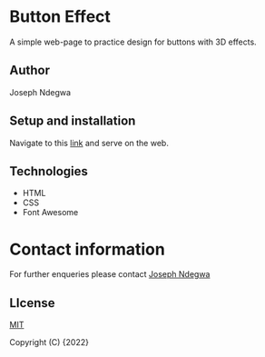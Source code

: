 # Button Effect

A simple web-page to practice design for buttons with 3D effects.

## Author
Joseph Ndegwa

## Setup and installation
Navigate to this [link](https://josephndegwa.github.io/3d-button/) and serve on the web.

## Technologies
* HTML
* CSS
* Font Awesome






# Contact information
For further enqueries please contact
 [Joseph Ndegwa](https://github.com/JosephNdegwa)

## LIcense
 [MIT](https://choosealicense.com/licenses/mit/)

 Copyright (C) {2022}